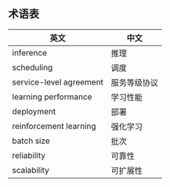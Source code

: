 <!--Copyright © Microsoft Corporation. All rights reserved.
  适用于[License](https://github.com/microsoft/AI-System/blob/main/LICENSE)版权许可-->

## 术语表

|英文|中文|
|---|---|
|inference|推理|
|scheduling|调度|
|service-level agreement|服务等级协议|
|learning performance|学习性能|
|deployment|部署|
|reinforcement learning|强化学习|
|batch size|批次|
|reliability|可靠性|
|scalability|可扩展性|